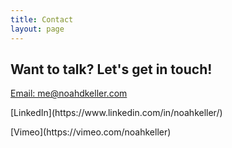 ```yaml
---
title: Contact
layout: page
---
```


<h2>Want to talk? Let's get in touch!</h2>
<a href="mailto:name@rapidtables.com">Email: me@noahdkeller.com</a>
<p> [LinkedIn](https://www.linkedin.com/in/noahkeller/) </p>
<p> [Vimeo](https://vimeo.com/noahkeller) </p>

